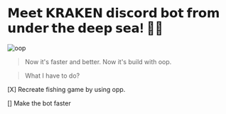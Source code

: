 # 𝗠𝗲𝗲𝘁 𝗞𝗥𝗔𝗞𝗘𝗡 𝗱𝗶𝘀𝗰𝗼𝗿𝗱 𝗯𝗼𝘁 𝗳𝗿𝗼𝗺 𝘂𝗻𝗱𝗲𝗿 𝘁𝗵𝗲 𝗱𝗲𝗲𝗽 𝘀𝗲𝗮! 🫧🦑

![oop](https://github.com/Just-a-Jason/Kraken/assets/88512392/cddc48af-8274-4ecf-a5f9-279e22e5e8e4)

> Now it's faster and better. Now it's build with oop.

> What I have to do?

[X] Recreate fishing game by using opp.

[] Make the bot faster
